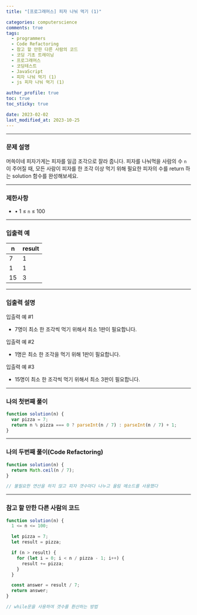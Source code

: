 ```yaml
---
title: "[프로그래머스] 피자 나눠 먹기 (1)"

categories: computerscience
comments: true
tags:
  - programmers
  - Code Refactoring
  - 참고 할 만한 다른 사람의 코드
  - 코딩 기초 트레이닝
  - 프로그래머스
  - 코딩테스트
  - JavaScript
  - 피자 나눠 먹기 (1)
  - js 피자 나눠 먹기 (1)

author_profile: true
toc: true
toc_sticky: true

date: 2023-02-02
last_modified_at: 2023-10-25
---
```


---

### 문제 설명

머쓱이네 피자가게는 피자를 일곱 조각으로 잘라 줍니다. 피자를 나눠먹을 사람의 수 `n`이 주어질 때, 모든 사람이 피자를 한 조각 이상 먹기 위해 필요한 피자의 수를 return 하는 solution 함수를 완성해보세요.

---

### 제한사항

- • 1 ≤ `n` ≤ 100

---

### 입출력 예

| n   | result |
| --- | ------ |
| 7   | 1      |
| 1   | 1      |
| 15  | 3      |

---

### 입출력 설명

입출력 예 #1

- 7명이 최소 한 조각씩 먹기 위해서 최소 1판이 필요합니다.

입출력 예 #2

- 1명은 최소 한 조각을 먹기 위해 1판이 필요합니다.

입출력 예 #3

- 15명이 최소 한 조각씩 먹기 위해서 최소 3판이 필요합니다.

---

### 나의 첫번째 풀이

```jsx
function solution(n) {
  var pizza = 7;
  return n % pizza === 0 ? parseInt(n / 7) : parseInt(n / 7) + 1;
}
```

---

### 나의 두번째 풀이(Code Refactoring)

```jsx
function solution(n) {
  return Math.ceil(n / 7);
}

// 불필요한 연산을 하지 않고 피자 갯수마다 나누고 올림 메소드를 사용했다
```

---

### 참고 할 만한 다른 사람의 코드

```jsx
function solution(n) {
  1 <= n <= 100;

  let pizza = 7;
  let result = pizza;

  if (n > result) {
    for (let i = 0; i < n / pizza - 1; i++) {
      result += pizza;
    }
  }

  const answer = result / 7;
  return answer;
}

// while문을 사용하여 갯수를 환산하는 방법
```
